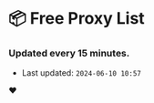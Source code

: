 # :package: Free Proxy List
### Updated every 15 minutes.

- Last updated: `2024-06-10 10:57`

:heart:
